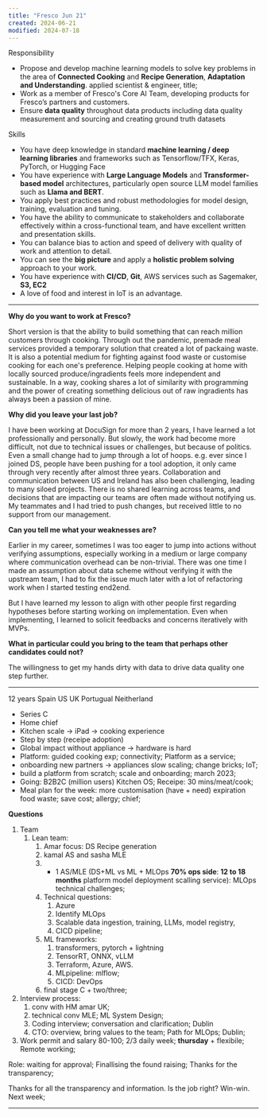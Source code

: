 ```yaml
---
title: "Fresco Jun 21"
created: 2024-06-21
modified: 2024-07-18
---
```


Responsibility

- Propose and develop machine learning models to solve key problems in the area of **Connected Cooking** and **Recipe Generation**, **Adaptation and Understanding**. applied scientist & engineer, title;
- Work as a member of Fresco's Core AI Team, developing products for Fresco’s partners and customers.
- Ensure **data quality** throughout data products including data quality measurement and sourcing and creating ground truth datasets

Skills

- You have deep knowledge in standard **machine learning / deep learning libraries** and frameworks such as Tensorflow/TFX, Keras, PyTorch, or Hugging Face
- You have experience with **Large Language Models** and **Transformer-based model** architectures, particularly open source LLM model families such as **Llama and BERT**.
- You apply best practices and robust methodologies for model design, training, evaluation and tuning.
- You have the ability to communicate to stakeholders and collaborate effectively within a cross-functional team, and have excellent written and presentation skills.
- You can balance bias to action and speed of delivery with quality of work and attention to detail.
- You can see the **big picture** and apply a **holistic problem solving** approach to your work.
- You have experience with **CI/CD**, **Git**, AWS services such as Sagemaker, **S3, EC2**
- A love of food and interest in IoT is an advantage.
---
**Why do you want to work at Fresco?**

Short version is that the ability to build something that can reach million customers through cooking. Through out the pandemic, premade meal services provided a temporary solution that created a lot of packaing waste. It is also a potential medium for fighting against food waste or customise cooking for each one's preference. Helping people cooking at home with locally sourced produce/ingradients feels more independent and sustainable. In a way, cooking shares a lot of similarity with programming and the power of creating something delicious out of raw ingradients has always been a passion of mine.

**Why did you leave your last job?**

I have been working at DocuSign for more than 2 years, I have learned a lot professionally and personally. But slowly, the work had become more difficult, not due to technical issues or challenges, but because of politics. Even a small change had to jump through a lot of hoops. e.g. ever since I joined DS, people have been pushing for a tool adoption, it only came through very recently after almost three years. Collaboration and communication between US and Ireland has also been challenging, leading to many siloed projects. There is no shared learning across teams, and decisions that are impacting our teams are often made without notifying us. My teammates and I had tried to push changes, but received little to no support from our management.

**Can you tell me what your weaknesses are?**

Earlier in my career, sometimes I was too eager to jump into actions without verifying assumptions, especially working in a medium or large company where communication overhead can be non-trivial. There was one time I made an assumption about data scheme without verifying it with the upstream team, I had to fix the issue much later with a lot of refactoring work when I started testing end2end.

But I have learned my lesson to align with other people first regarding hypotheses before starting working on implementation. Even when implementing, I learned to solicit feedbacks and concerns iteratively with MVPs.

**What in particular could you bring to the team that perhaps other candidates could not?**

The willingness to get my hands dirty with data to drive data quality one step further.

---

12 years Spain US UK Portugual Neitherland

- Series C
- Home chief
- Kitchen scale -> iPad -> cooking experience
- Step by step (receipe adoption)
- Global impact without appliance -> hardware is hard
- Platform: guided cooking exp; connectivity; Platform as a service;
- onboarding new partners -> appliances slow scaling; change bricks; IoT;
- build a platform from scratch; scale and onboarding; march 2023;
- Going: B2B2C (million users) Kitchen OS; Receipe: 30 mins/meat/cook;
- Meal plan for the week: more customisation (have + need) expiration food waste; save cost; allergy; chief;

**Questions**

1. Team
	1. Lean team:
		1. Amar focus: DS Recipe generation
		2. kamal AS and sasha MLE
		3. + 1 AS/MLE (DS+ML vs ML + MLOps **70% ops side**: **12 to 18 months** platform model deployment scalling service): MLOps technical challenges;
		4. Technical questions:
			1. Azure
			2. Identify MLOps
			3. Scalable data ingestion, training, LLMs, model registry,
			4. CICD pipeline;
		5. ML frameworks:
			1. transformers, pytorch + lightning
			2. TensorRT, ONNX, vLLM
			3. Terraform, Azure, AWS.
			4. MLpipeline: mlflow;
			5. CICD: DevOps
		6. final stage C + two/three;
2. Interview process:
	1. conv with HM amar UK;
	2. technical conv MLE; ML System Design;
	3. Coding interview; conversation and clarification; Dublin
	4. CTO: overview, bring values to the team; Path for MLOps; Dublin;
3. Work permit and salary 80-100; 2/3 daily week; **thursday** + flexibile; Remote working;

Role: waiting for approval; Finallising the found raising; Thanks for the transparency;

Thanks for all the transparency and information. Is the job right? Win-win. Next week;

---